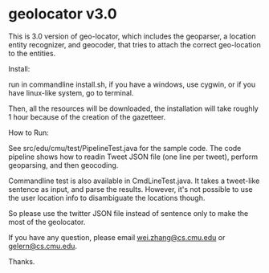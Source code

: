 geolocator v3.0
=========

This is 3.0 version of geo-locator, which includes the geoparser, a location entity recognizer, and geocoder, that tries to attach the correct geo-location to the entities.


Install:

run in commandline install.sh, if you have a windows, use cygwin, or if you have linux-like system, go to terminal.

Then, all the resources will be downloaded, the installation will take roughly 1 hour because of the creation of the gazetteer.


How to Run:

See src/edu/cmu/test/PipelineTest.java for the sample code. The code pipeline shows how to readin Tweet JSON file (one line per tweet), perform geoparsing,
and then geocoding. 

Commandline test is also available in CmdLineTest.java. It takes a tweet-like sentence as input, and parse the results. However, it's not possible to use the user location info to disambiguate the locations though.

So please use the twitter JSON file instead of sentence only to make the most of the geolocator.

If you have any question, please email wei.zhang@cs.cmu.edu or gelern@cs.cmu.edu.

Thanks.


